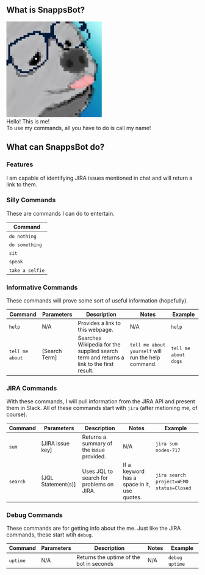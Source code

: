 
## What is SnappsBot?
<div id="container">
    <img src="https://github.com/Snappsu/snappsbot/blob/master/SnappsBotIcon.png?raw=true" width="250" height="250" />
</div>
Hello! This is me!<br>
To use my commands, all you have to do is call my name!

## What can SnappsBot do?
### Features
I am capable of identifying JIRA issues mentioned in chat and will return a link to them.

### Silly Commands
These are commands I can do to entertain.

| Command       |
|---------------|
| `do nothing`  |
| `do something`|
| `sit`         |
| `speak`       |
| `take a selfie`|

### Informative Commands
These commands will prove some sort of useful information (hopefully).

| Command | Parameters | Description | Notes | Example |
|-|-|-|-|-|
| `help` | N/A | Provides a link to this webpage. | N/A | `help` |
| `tell me about` | [Search Term] | Searches Wikipedia for the supplied search term and returns a link to the first result. | `tell me about yourself` will run the help command. | `tell me about dogs` |

### JIRA Commands
With these commands, I will pull information from the JIRA API and present them in Slack. All of these commands start with `jira` (after metioning me, of course).

| Command | Parameters | Description | Notes | Example |
|-|-|-|-|-|
| `sum` | [JIRA issue key] | Returns a summary of the issue provided. | N/A | `jira sum nodes-717` |
| `search` | [JQL Statement(s)] | Uses JQL to search for problems on JIRA. | If a keyword has a space in it, use quotes. | `jira search project=WEMO status=Closed` |



### Debug Commands
These commands are for getting info about the me. Just like the JIRA commands, these start wtih `debug`.

| Command | Parameters | Description | Notes | Example |
|-|-|-|-|-|
| `uptime` | N/A | Returns the uptime of the bot in seconds | N/A | `debug uptime` |

